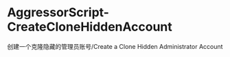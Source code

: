 # AggressorScript-CreateCloneHiddenAccount
创建一个克隆隐藏的管理员账号/Create a Clone Hidden Administrator Account

